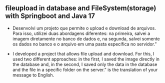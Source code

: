 ## fileupload in database and FileSystem(storage) with Springboot and Java 17 

* Desenvolvi um projeto que permite o upload e download de arquivos. Para isso, utilizei duas abordagens diferentes: na primeira, salvei a imagem diretamente no banco de dados e, na segunda, salvei somente os dados no banco e o arquivo em uma pasta específica no servidor.”

* I developed a project that allows file upload and download. For this, I used two different approaches: in the first, I saved the image directly in the database and, in the second, I saved only the data in the database and the file in a specific folder on the server.” is the translation of your message to English.

